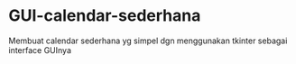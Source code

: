 # GUI-calendar-sederhana
Membuat calendar sederhana yg simpel dgn menggunakan tkinter sebagai interface GUInya 
